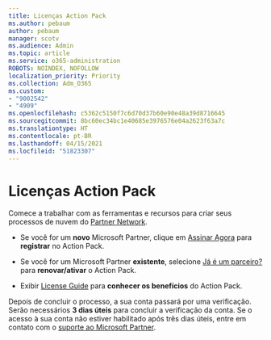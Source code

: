 ```yaml
---
title: Licenças Action Pack
ms.author: pebaum
author: pebaum
manager: scotv
ms.audience: Admin
ms.topic: article
ms.service: o365-administration
ROBOTS: NOINDEX, NOFOLLOW
localization_priority: Priority
ms.collection: Adm_O365
ms.custom:
- "9002542"
- "4909"
ms.openlocfilehash: c5362c5150f7c6d70d37b60e90e48a39d8716645
ms.sourcegitcommit: 8bc60ec34bc1e40685e3976576e04a2623f63a7c
ms.translationtype: HT
ms.contentlocale: pt-BR
ms.lasthandoff: 04/15/2021
ms.locfileid: "51823307"
---
```

# <a name="action-pack-licenses"></a>Licenças Action Pack

Comece a trabalhar com as ferramentas e recursos para criar seus processos de nuvem do [Partner Network](https://aka.ms/MPNActionPack).

- Se você for um **novo** Microsoft Partner, clique em [Assinar Agora](https://aka.ms/MPNActionPackNew) para **registrar** no Action Pack.

- Se você for um Microsoft Partner **existente**, selecione [Já é um parceiro?](https://aka.ms/MPNActionPackExisting) para **renovar/ativar** o Action Pack. 

- Exibir [License Guide](https://aka.ms/MPNActionPackGuide) para **conhecer os benefícios** do Action Pack. 

Depois de concluir o processo, a sua conta passará por uma verificação. Serão necessários **3 dias úteis** para concluir a verificação da conta. Se o acesso à sua conta não estiver habilitado após três dias úteis, entre em contato com o [suporte ao Microsoft Partner](https://aka.ms/MPNActionPackSupport). 
